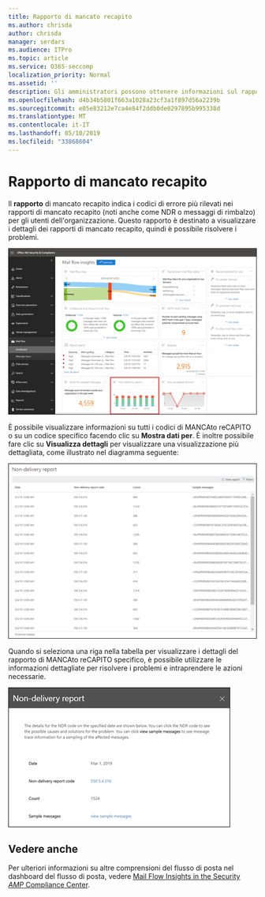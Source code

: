 ```yaml
---
title: Rapporto di mancato recapito
ms.author: chrisda
author: chrisda
manager: serdars
ms.audience: ITPro
ms.topic: article
ms.service: O365-seccomp
localization_priority: Normal
ms.assetid: ''
description: Gli amministratori possono ottenere informazioni sul rapporto di mancato recapito nel dashboard del flusso di posta elettronica nel centro sicurezza & Compliance.
ms.openlocfilehash: d4b34b5801f663a1028a23cf3a1f897d56a2239b
ms.sourcegitcommit: e05e83212e7ca4e84f2ddb0de0297895b995338d
ms.translationtype: MT
ms.contentlocale: it-IT
ms.lasthandoff: 05/10/2019
ms.locfileid: "33868604"
---
```

# <a name="non-delivery-report"></a>Rapporto di mancato recapito

Il **rapporto** di mancato recapito indica i codici di errore più rilevati nei rapporti di mancato recapito (noti anche come NDR o messaggi di rimbalzo) per gli utenti dell'organizzazione. Questo rapporto è destinato a visualizzare i dettagli dei rapporti di mancato recapito, quindi è possibile risolvere i problemi.

![Il rapporto di mancato recapito nel dashboard del flusso di posta elettronica nel centro sicurezza & Compliance](media/non-delivery-report-selected.png)

È possibile visualizzare informazioni su tutti i codici di MANCAto reCAPITO o su un codice specifico facendo clic su **Mostra dati per**. È inoltre possibile fare clic su **Visualizza dettagli** per visualizzare una visualizzazione più dettagliata, come illustrato nel diagramma seguente:

![Visualizzare la tabella dei dettagli nel rapporto di mancato recapito](media/non-delivery-report-view-details-table.png)

Quando si seleziona una riga nella tabella per visualizzare i dettagli del rapporto di MANCAto reCAPITO specifico, è possibile utilizzare le informazioni dettagliate per risolvere i problemi e intraprendere le azioni necessarie.

![Selezionare una riga nella tabella Details del rapporto di mancato recapito](media/non-delivery-report-details-table-select-row.png)

## <a name="see-also"></a>Vedere anche

Per ulteriori informazioni su altre comprensioni del flusso di posta nel dashboard del flusso di posta, vedere [Mail Flow Insights in the Security _AMP_ Compliance Center](mail-flow-insights-v2.md).
